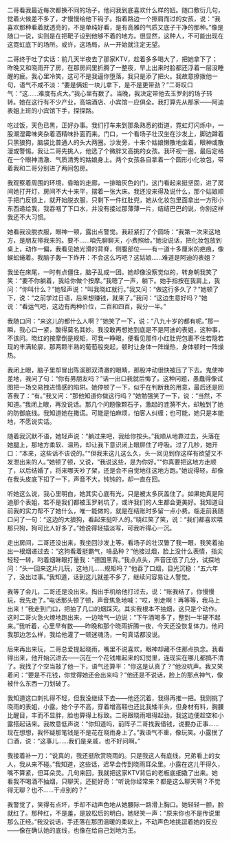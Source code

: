 二哥看我最近每次都换不同的场子，他问我到底喜欢什么样的妞。随口敷衍几句，觉着火候差不多了，才慢慢给他下钩子。指着路边一个擦肩而过的女孩，说：“我喜欢那种看着就透亮的，不是单纯好看，是有高雅的气质又底子干净的那种。”像是随口一说，实则是在把靶子设到他够不着的地方。很显然，这种人，不可能出现在这霓虹底下的场所。或许，这场局，从一开始就注定无望。

二哥终于吐了实话：前几天半夜去了那家KTV，趁着多多喝大了，把她拿下了；昨晚又和晓雨开了房，在那房间里折腾了一整夜，早上出来时脸都还浮着一层没睡醒的疲。我心里冷笑，这可不是我逼你堕落，我只是添了把火。我故意撩拨他一句，语气不咸不淡：“要是俩妞一块儿拿下，是不是更带劲？”二哥叹口气：“这……难度有点大。”我心里有数了。当晚，我决定带他去玉罗刹的场子转转。她在这行有不少产业，高端酒店、小宾馆一应俱全。我打算先从那家——阿迪表姐上班的小宾馆下手，探探路。

吃过饭，天色已黑，正好办事。我们打车来到那条熟悉的街道，霓虹灯闪烁中，一股潮湿霉味夹杂着酒精味扑面而来。门口，一个看场子壮汉坐在沙发上，脚边蹲着只黑狼狗，脑袋比普通人的头大两圈。沙发旁，十来个姑娘懒散地坐着，眼神或散漫或警惕。我让二哥先挑人，他选了个微胖又高挑的女孩。我环视一圈，最后定格在一个眼神清澈、气质清秀的姑娘身上。两个女孩各自拿着一个圆形小化妆包，带着我和二哥分别进了两间包房。

我观察着周围的环境，昏暗的走廊，一排暗灰色的门，这门看起来挺坚固，进了房间她打开灯，房间不大十来平，摆着一张大床。我还没来得及说什么，那个姑娘顺手把门反锁上，就开始脱衣服，只剩下一件红肚兜，她从化妆包里面拿出一方形小东西递给我，我吞咽了下口水，并没有接过那薄薄一片，结结巴巴的说，你别这样我还不大习惯。

她看我没脱衣服，眼神一顿，露出点警觉。我赶紧打了个圆场：“我第一次来这地方，是朋友带我来的。要不……咱先聊聊天，小费照给。”她没说话，把化妆包放到桌上，动作一偏，我看见她光滑的背脊，侧腹部位——有一道十多厘米的疤痕，像蜈蚣蜷着。我脑子轰一下炸开：不会这么巧吧？这姑娘……难道是阿迪的表姐？

我坐在床尾，一时有点僵住，脑子乱成一团。她却像没察觉似的，转身朝我笑了笑：“要不你躺着，我给你做个按摩。”我嗯了一声，躺下。她手指按在我肩上，我问：“你叫什么？”她轻声说：“叫我晓红就行。”我又问：“做这行多久了？”她顿了下，说：“之前学过日语，后来想赚钱，就来了。”我问：“这边生意好吗？”她说：“看运气吧，这边有两种价位，二百和四百，我分一半。”

我随口问：“来这儿的都什么人啊？”她笑了一下，说：“八九十岁的都有呢。”那一瞬，我心口一紧，酸得莫名其妙。我没敢再想她到底是不是阿迪的表姐，这种事，不该问。晓红的按摩倒是规矩，可我一睁眼，便看见那件小红肚兜包裹不住若隐若现的丰满轮廓，那两颗半熟的葡萄般突起，顿时让身体一阵燥热，身体顿时一阵燥热。

我闭上眼，脑子里却冒出陈溪那双清澈的眼睛，那股冲动很快被压了下去。鬼使神差地，我问了句：“你有男朋友吗？”话一出口我就后悔了。这种问题，愚蠢得像试图把一场交易拽进情感的陷阱。她停顿了一下，似乎在判断我的用意，最后还是回答我了：“有。”我又问：“那他知道你做这行吗？”她勉强笑了一下，说：“当然，不知道。”我闭上眼，再没说话。那几个问题像颗石子，激起的涟漪不大，却触到了她的防御底线。我知道她在撒谎。可能是怕麻烦，怕客人纠缠；也可能，她只是本能地，不愿说实话。

随着我沉默不语，她轻声说：“躺过来吧，我给你按头。”我顺从地靠过去，头落在她腿上，那地方柔软、温热，却让我下意识闭上眼屏住了呼吸。过了几秒，她开口：“本来，这些话不该说的。”“但我来这儿这么久，头一回见到你这样有欲望又不发泄出来的人。”她顿了顿，又说，“我说这些，是为你好。”“你真要把这地方走顺了，以后结婚了，将来哪天吵了架，还是会不自觉地往这地方跑。”她说得轻，却像在我头皮底下扣了一下，声音不大，钝钝的，却一直在回。

听她这么说，我心里明白，她其实心底有光，只是被太多灰盖住了。如果她真是阿迪那个表姐，若不是我们都被玉罗刹坑了，或许我们的人生都会更美好。我知道目前我的实力帮不了她什么，唯一能做的，就是在结账时多留一点小费。临走前我随口问了一句：“这边的大狼狗，看起来挺吓人的。”晓红笑了笑，说：“我们都喜欢喂那只狗，狗可比人好多了。”她说得轻描淡写，可我听得心一沉。

走出房间，二哥还没出来，我坐回沙发上等。看场子的壮汉瞥了我一眼，我笑着抽出一根烟递过去：“这狗看着挺霸气，啥品种？”他接过烟，脸上没什么表情，指尖轻轻一转，叼着烟眯眼打量我：“德国黑背。”我点点头，声音压低了几分，试探地问：“头一回来这片儿玩，这地儿……规矩吗？”他吞了口烟，目光沉稳：“五六年了，没出过事。”我知道，话到这儿就差不多了，继续问容易让人警觉。

我等了会儿，二哥还是没出来。掏出手机给他打过去，说：“账我结了，你慢慢玩，我先走了。”电话那头顿了顿，声音焦急地喊：“哎，别走啊！再等等，我马上出来！”我走到门口，把抽了几口的烟踩灭。其实我根本不抽烟，这只是个动作。这时二哥火急火燎地跑出来，一边喘气一边说：“下午酒喝多了，整到一半硬不起来。”我听着，心里早有数——昨晚和那个晓雨折腾一夜，今天还没恢复体力。他问我那边怎么样，我给他灌了一顿迷魂汤，一句真话都没说。

后来再出来玩，二哥总爱提起晓雨，嘴里不说喜欢，眼神却藏不住那点执念。我看得出来，他开始沉进去——沉在一个花钱堆起来的幻觉里，连现实在哪儿都搞不清了。我找了个空当敲了他一下，语气还算平：“你这是认真了？”他没吭声。我又笑着问：“要是不花钱，你觉得她还会出来吗？”他还是不说话，脸上的那点神气，像被什么东西一刀划破了。

我知道这口刺扎得不轻，但我没继续下去——他还沉着，我得再推一把。我则挑了晓雨的表姐，小露。她个子不高，穿着增高鞋也还比我矮半头，但身材有料，胸腰比醒目，丰而不显胖，脸也算得上标致。二哥跟晓雨唱得起劲，我这边便趁空和小露搭起话来。我故意低声说：“你知道吗，前阵子二哥找我借钱，说要办正事……现在想想，我怀疑那笔钱是不是花在晓雨身上了。”我语气不重，像玩笑。小露抿了口酒，说：“这事儿……我们是亲戚，也不好问啊。”

我接着补一刀：“说真的，我还挺欣赏晓雨的。只是我这人有底线，兄弟看上的女人，我从来不碰。”我知道，这些话，迟早会传到晓雨耳朵里。小露在这儿干得久，嘴不算紧，但耳朵灵。几句来回，我就把这家KTV背后的老板底细撬了出来。她看我不喝酒不抽烟，只聊天，还挺好奇：“听说你经常来？都是这么聊天啊？不觉得无聊？也不……干点别的？”

我警觉了，笑得有点坏，手却不动声色地从她腰际一路滑上胸口。她轻轻一颤，脸就红了。那种红，不是羞，是放松后的明白。她轻笑一声：“原来你也不是传说里那么正经。”我没说话，手还落在那团温暖的柔软上，不动声色地挑逗着她的反应——像在确认她的底线，也像在给自己划地为王。